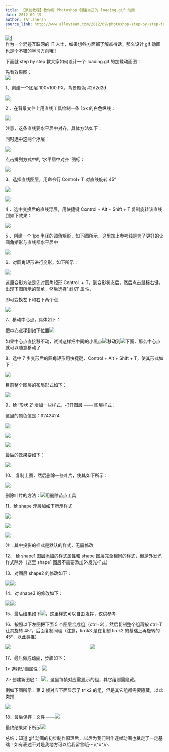 ```yaml
---
title: 【原创教程】教你用 Photoshop 创建自己的 loading.gif 动画
date: 2012-09-19
author: TAT.sheran
source_link: http://www.alloyteam.com/2012/09/photoshop-step-by-step-teach-you-to-create-own-loading-gif-animation/
---
```


<!-- {% raw %} - for jekyll -->

[![](http://www.alloyteam.com/wp-content/uploads/2012/09/14.png "1")  
](http://www.alloyteam.com/wp-content/uploads/2012/09/14.png)作为一个混迹互联网的 IT 人士，如果想各方面都了解点得话，那么设计 gif 动画也是个不错的学习方向哦！

下面就 step by step 教大家如何设计一个 loading.gif 的加载动画图：

先看效果图：  
![](http://sheran.li/wp-content/uploads/loading(1).gif)

1、创建一个图层 100×100 PX，背景颜色 #2d2d2d

![](http://sheran.li/wp-content/uploads/step1.png)

2 、在背景文件上用直线工具绘制一条 1px 的白色纵线：

![](http://sheran.li/wp-content/uploads/step2.png)

注意，这条直线要水平居中对齐，具体方法如下：

同时选中这两个浮层：

![](http://sheran.li/wp-content/uploads/step22.png)

点击排列方式中的 ‘水平居中对齐 ‘图标：

![](http://sheran.li/wp-content/uploads/step21.png)

3、选择直线图层，用命令行 Control+ T 对直线旋转 45°

![](http://sheran.li/wp-content/uploads/step31.png)

![](http://sheran.li/wp-content/uploads/step32(1).png)

4 、选中变换后的直线浮层，用快捷键 Control + Alt + Shift + T 复制旋转该直线到如下效果：

![](http://sheran.li/wp-content/uploads/step4.png)

5 、创建一个 1px 半径的圆角矩形，如下图所示，这里加上参考线是为了更好的让圆角矩形与直线都水平居中

![](http://sheran.li/wp-content/uploads/step5.png)

6、对圆角矩形进行变形，如下所示：

![](http://sheran.li/wp-content/uploads/step6.png)

这里变形方法是先对圆角矩形 Control  + T，到变形状态后，然后点击鼠标右键，出现下图所示的菜单，然后选择’ 斜切’ 属性，

即可变换左下和右下两个点

![](http://sheran.li/wp-content/uploads/step61.png)

7、移动中心点，具体如下：

把中心点移到如下位置![](http://sheran.li/wp-content/uploads/step71.png)

如果中心点直接移不动，试试这样把中间的小黑点![](http://sheran.li/wp-content/uploads/step723.png)移动到![](http://sheran.li/wp-content/uploads/step724.png)下面，那么中心点就可以随意移动了

8、选中 7 步变形后的圆角矩形用快捷键，Control + Alt + Shift + T，使其形式如下：

![](http://sheran.li/wp-content/uploads/step77.png)

目前整个图层的布局形式如下：

![](http://sheran.li/wp-content/uploads/8.png)

9、给 ‘形状 2’ 增加一些样式，打开图层 —— 图层样式：

这里的颜色值是：#242424

![](http://sheran.li/wp-content/uploads/%E9%A2%9C%E8%89%B2%E5%8F%A0%E5%8A%A0.png)

![](http://sheran.li/wp-content/uploads/%E6%8A%95%E5%BD%B1.png)

![](http://sheran.li/wp-content/uploads/%E5%86%85%E9%98%B4%E5%BD%B1.png)

最后的效果要如下：

![](http://sheran.li/wp-content/uploads/final.png)

10、 复制上图，然后删除一些叶片，使其如下所示：

![](http://sheran.li/wp-content/uploads/%E5%8F%98%E5%8C%96.png)

删除叶片的方法：![](http://sheran.li/wp-content/uploads/%E5%88%A0%E9%99%A4%E6%8F%8F%E7%82%B9%E5%B7%A5%E5%85%B7.png)用删除苗点工具

11、给 shape 浮层加如下所示样式

![](http://sheran.li/wp-content/uploads/QQ%E6%88%AA%E5%9B%BE20120919173749.png)

![](http://sheran.li/wp-content/uploads/yan.png)

![](http://sheran.li/wp-content/uploads/nei.png)

注：其中投影的样式是默认的样式，无需修改

12、 给 shape1 图层添加的样式属性和 shape 图层完全相同的样式，但是外发光样式除外（这里 shape1 图层不需要添加外发光样式）

13、对图层 shape2 的修改如下：

![](http://sheran.li/wp-content/uploads/shape21.png)![](http://sheran.li/wp-content/uploads/shape2.png)

14、对 shape3 的修改如下：

![](http://sheran.li/wp-content/uploads/shape3.png)![](http://sheran.li/wp-content/uploads/shape31.png)

15、最后结果如下![](http://sheran.li/wp-content/uploads/%E6%9C%80%E5%90%8E.png)，这里样式可以自由发挥，仅供参考

16、按照以下左图把下面 5 个图层合成组（ctrl+G），然后复制整个组再按 ctrl+T 让其旋转 45°，后面复制同理（注意，tirck3 是在复制 tirck2 的基础上再旋转的 45°，以此类推）

![](http://sheran.li/wp-content/uploads/trike1.png)                                                                ![](http://sheran.li/wp-content/uploads/%E8%B4%9F%E8%B4%A38%E5%B1%82.png)

17、最后做成动画，步骤如下：

1> 选择动画属性：![](http://sheran.li/wp-content/uploads/%E7%AA%97%E5%8F%A3%E5%8A%A8%E7%94%BB.png)

2> 创建新图层：  ![](http://sheran.li/wp-content/uploads/%E6%96%B0%E5%BB%BA%E4%B8%80%E5%B1%82.png)，这里每帧对应需显示的组，其它组则需隐藏。

例如下图所示：第 2 帧对应下面显示了 trik2 的组，但是其它组都需要隐藏，以此类推

![](http://sheran.li/wp-content/uploads/%E6%96%B0%E5%BB%BA%E4%B8%80%E5%B1%82%E7%9A%84%E5%AF%B9%E5%BA%94.png)

18、最后保存：文件 ——![](http://sheran.li/wp-content/uploads/%E5%AD%98%E5%82%A8%E4%B8%BAweb.png)

最终结果如下所示![](http://sheran.li/wp-content/uploads/loading.gif)

总结：知道 gif 动画的初步制作原理后，以后为我们制作逐帧动画也奠定了一定基础！如有表述不对是我地方可以给我留言哦～\\(^o^)/~

<!-- {% endraw %} - for jekyll -->